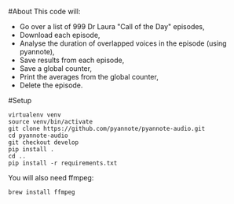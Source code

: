 #About
This code will:
- Go over a list of 999 Dr Laura "Call of the Day" episodes, 
- Download each episode, 
- Analyse the duration of overlapped voices in the episode (using pyannote),
- Save results from each episode,
- Save a global counter,
- Print the averages from the global counter,
- Delete the episode.



#Setup
```
virtualenv venv
source venv/bin/activate
git clone https://github.com/pyannote/pyannote-audio.git
cd pyannote-audio
git checkout develop
pip install .
cd ..
pip install -r requirements.txt
```
You will also need ffmpeg:
```
brew install ffmpeg
```